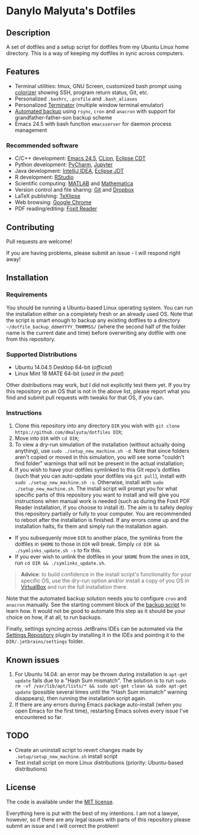 # Danylo Malyuta's Dotfiles

## Description

A set of dotfiles and a setup script for dotfiles from my Ubuntu Linux home directory. This is a way of keeping my dotfiles in sync across computers.

## Features

* Terminal utilities: tmux, GNU Screen, customized bash prompt using [colorizer](https://github.com/jakobwesthoff/colorizer) showing SSH, program return status, Git, etc.
* Personalized `.bashrc`, `.profile` and `.bash_aliases`
* Personalized [Terminator](https://launchpad.net/terminator) (multiple window terminal emulator)
* [Automated backup](https://github.com/dmalyuta/dotfiles/blob/master/.bin/make_snapshot.sh) using `rsync`, `cron` and `anacron` with support for grandfather-father-son backup scheme
* Emacs 24.5 with bash function `emacsserver` for daemon process management

### Recommended software

* C/C++ development: [Emacs 24.5](https://www.gnu.org/software/emacs/), [CLion](https://www.jetbrains.com/clion/), [Eclipse CDT](http://www.eclipse.org/cdt/)
* Python development: [PyCharm](https://www.jetbrains.com/pycharm/), [Jupyter](http://jupyter.org/)
* Java development: [IntelliJ IDEA](https://www.jetbrains.com/idea), [Eclipse JDT](https://projects.eclipse.org/projects/eclipse.jdt)
* R development: [RStudio](https://www.rstudio.com/)
* Scientific computing: [MATLAB](https://www.mathworks.com/products/matlab.html) and [Mathematica](https://www.wolfram.com/mathematica/)
* Version control and file sharing: [Git](https://git-scm.com/) and [Dropbox](https://www.dropbox.com/login)
* LaTeX publishing: [TeXlipse](http://texlipse.sourceforge.net/)
* Web browsing: [Google Chrome](https://www.google.com/chrome/)
* PDF reading/editing: [Foxit Reader](https://www.foxitsoftware.com/products/pdf-reader/)

## Contributing

Pull requests are welcome!

If you are having problems, please submit an issue - I will respond right away!

## Installation

### Requirements

You should be running a Ubuntu-based Linux operating system. You can run the installation either on a completely fresh or an already used OS. Note that the script is smart enough to backup any existing dotfiles to a directory `~/dotfile_backup_ddmmYYYY_THHMMSS/` (where the second half of the folder name is the current date and time) before overwriting any dotfile with one from this repository.

### Supported Distributions

- Ubuntu 14.04.5 Desktop 64-bit (*official*)
- Linux Mint 18 MATE 64-bit (*used in the past*)

Other distributions may work, but I did not explicitly test them yet. If you try this repository on an OS that is not in the above list, please report what you find and submit pull requests with tweaks for that OS, if you can.

### Instructions

1. Clone this repository into any directory `DIR` you wish with `git clone https://github.com/dmalyuta/dotfiles DIR`;
2. Move into `DIR` with `cd DIR`;
3. To view a dry-run simulation of the installation (without actually doing anything), use `sudo ./setup_new_machine.sh -d`. Note that since folders aren't copied or moved in this simulation, you will see some "couldn't find folder" warnings that will not be present in the actual installation;
4. If you wish to have your dotfiles symlinked to this Git repo's dotfiles (such that you can auto-update your dotfiles via `git pull`), install with `sudo ./setup_new_machine.sh -s`. Otherwise, install with `sudo ./setup_new_machine.sh`. The install script will prompt you for what specific parts of this repository you want to install and will give you instructions when manual work is needed (such as during the Foxit PDF Reader installation, if you choose to install it). The aim is to safely deploy this repository partially or fully to your computer. You are recommended to reboot after the installation is finished. If any errors come up and the installation halts, fix them and simply run the installation again.
  - If you subsequenly move `DIR` to another place, the symlinks from the dotfiles in `$HOME` to those in `DIR` will break. Simply `cd DIR && ./symlinks_update.sh -s` to fix this.
  - If you ever wish to unlink the dotfiles in your `$HOME` from the ones in `DIR`, run `cd DIR && ./symlinks_update.sh`.

> **Advice**: to build confidence in the install script's functionality for your specific OS, use the dry-run option and/or install a copy of you OS in [VirtualBox](https://www.virtualbox.org/wiki/Downloads) and run the full installation there.

Note that the automated backup solution needs you to configure `cron` and `anacron` manually. See the starting comment block of the [backup script](https://github.com/dmalyuta/dotfiles/blob/master/.bin/make_snapshot.sh) to learn how. It would not be good to automate this step as it should be your choice on how, if at all, to run backups.

Finally, settings syncing across JetBrains IDEs can be automated via the [Settings Repository](https://github.com/develar/settings-repository) plugin by installing it in the IDEs and pointing it to the `DIR/.jetbrains/settings` folder.

## Known issues

 1. For Ubuntu 14.04: an error may be thrown during installation is `apt-get update` fails due to a "Hash Sum mismatch". The solution is to run `sudo rm -vf /var/lib/apt/lists/* && sudo apt-get clean && sudo apt-get update` (possible several times until the "Hash Sum mismatch" warning disappears), then running the installation script again.
 2. If there are any errors during Emacs package auto-install (when you open Emacs for the first time), restarting Emacs solves every issue I've encountered so far.

## TODO

* Create an uninstall script to revert changes made by `.setup/setup_new_machine.sh` install script
* Test install script on more Linux distributions (priority: Ubuntu-based distributions)

## License

The code is available under the [MIT license](https://github.com/dmalyuta/dotfiles/blob/master/LICENSE).

Everything here is put with the best of my intentions. I am not a lawyer, however, so if there are any legal issues with parts of this repository please submit an issue and I will correct the problem!
